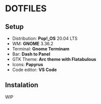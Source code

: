 # DOTFILES

## Setup

- Distribution: **Pop!_OS** 20.04 LTS
- WM: **GNOME** 3.36.2
- Terminal: **Gnome Terminam**
- Bar: **Dash to Panel**
- GTK Theme: **Arc theme with Flatabulous**
- Icons: **Papyrus**
- Code editor: **VS Code**

## Instalation

WIP
